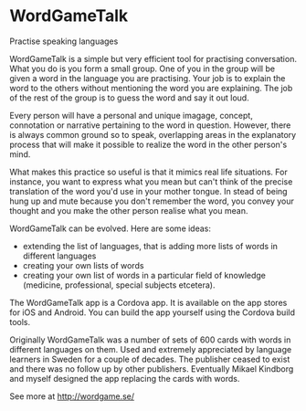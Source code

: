 # WordGameTalk

Practise speaking languages

WordGameTalk is a simple but very efficient tool for practising conversation. What you do is you form a small group. One of you in the group will be given a word in the language you are practising. Your job is to explain the word to the others without mentioning the word you are explaining. The job of the rest of the group is to guess the word and say it out loud.

Every person will have a personal and unique imagage, concept, connotation or narrative pertaining to the word in question. However, there is always common ground so to speak, overlapping areas in the explanatory process that will make it possible to realize the word in the other person's mind. 

What makes this practice so useful is that it mimics real life situations. For instance, you want to express what you mean but can't think of the precise translation of the word you'd use in your mother tongue. In stead of being hung up and mute because you don't remember the word, you convey your thought and you make the other person realise what you mean.

WordGameTalk can be evolved. Here are some ideas:
- extending the list of languages, that is adding more lists of words in different languages
- creating your own lists of words
- creating your own list of words in a particular field of knowledge (medicine, professional, special subjects etcetera).

The WordGameTalk app is a Cordova app. It is available on the app stores for iOS and Android. You can build the app yourself using the Cordova build tools.

Originally WordGameTalk was a number of sets of 600 cards with words in different languages on them. Used and extremely appreciated by language learners in Sweden for a couple of decades. The publisher ceased to exist and there was no follow up by other publishers. Eventually Mikael Kindborg and myself designed the app replacing the cards with words.

See more at
http://wordgame.se/

